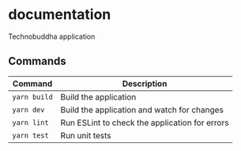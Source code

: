 # documentation

Technobuddha application

## Commands

| Command         | Description                                    |
| --------------- | ---------------------------------------------- |
| `yarn build`    | Build the application                          |
| `yarn dev`      | Build the application and watch for changes    |
| `yarn lint`     | Run ESLint to check the application for errors |
| `yarn test`     | Run unit tests                                 |
